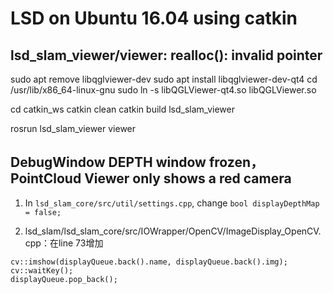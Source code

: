 # LSD on Ubuntu 16.04 using catkin

## lsd_slam_viewer/viewer: realloc(): invalid pointer

sudo apt remove libqglviewer-dev
sudo apt install libqglviewer-dev-qt4
cd /usr/lib/x86_64-linux-gnu
sudo ln -s libQGLViewer-qt4.so libQGLViewer.so

cd catkin_ws
catkin clean
catkin build lsd_slam_viewer

rosrun lsd_slam_viewer viewer

## DebugWindow DEPTH window frozen，PointCloud Viewer only shows a red camera

1. In `lsd_slam_core/src/util/settings.cpp`, change `bool displayDepthMap = false;`

2. lsd_slam/lsd_slam_core/src/IOWrapper/OpenCV/ImageDisplay_OpenCV.cpp：在line 73增加

```
cv::imshow(displayQueue.back().name, displayQueue.back().img);
cv::waitKey();
displayQueue.pop_back();
```

